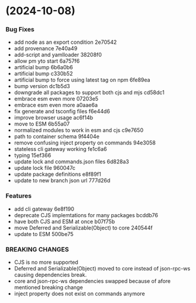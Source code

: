 #  (2024-10-08)


### Bug Fixes

* add node as an export condition 2e70542
* add provenance 7e40a49
* add-script and yamlloader 38208f0
* allow pm yto start 6a757f6
* artificial bump 6b6a0b6
* artificial bump c330b52
* artificial bump to force using latest tag on npm 6fe89ea
* bump version dc1b5d3
* downgrade all packages to support both cjs and mjs cd58dc1
* embrace esm even more 07203e5
* embrace esm even more a0aae6a
* fix generate and tsconfig files f6e44d6
* improve browser usage ac6f14b
* move to ESM 6b55a07
* normalized modules to work in esm and cjs c9e7650
* path to container schema 9f4404e
* remove confusing inject property on commands 94e3058
* stateless cli gateway working fe1c6a6
* typing 15ef366
* update lock and commands.json files 6d828a3
* update lock file 960047c
* update package definitions e8f89f1
* update to new branch json url 777d26d


### Features

* add cli gateway 6e8f190
* deprecate CJS implemtations for many packages bcddb76
* have both CJS and ESM at once b07f75b
* move Deferred and Serializable(Object) to core 240544f
* update to ESM 500be75


### BREAKING CHANGES

* CJS is no more supported
* Deferred and Serializable(Object) moved to core instead of json-rpc-ws causing dependencies break.
* core and json-rpc-ws dependencies swapped because of afore mentioned breaking change
* inject property does not exist on commands anymore



